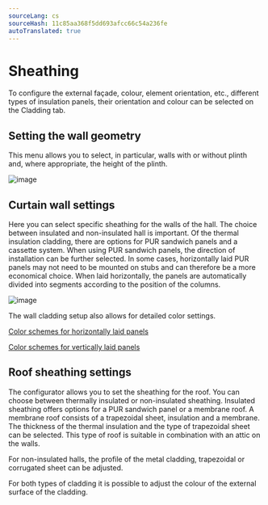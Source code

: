 ```yaml
---
sourceLang: cs
sourceHash: 11c85aa368f5dd693afcc66c54a236fe
autoTranslated: true
---
```



# Sheathing

To configure the external façade, colour, element orientation, etc., different types of insulation panels, their orientation and colour can be selected on the Cladding tab.

## Setting the wall geometry
This menu allows you to select, in particular, walls with or without plinth and, where appropriate, the height of the plinth.

![image](img/224623326-c946946c-d0b4-4865-bd87-0a54fe919229.png)

## Curtain wall settings
Here you can select specific sheathing for the walls of the hall. The choice between insulated and non-insulated hall is important. Of the thermal insulation cladding, there are options for PUR sandwich panels and a cassette system. When using PUR sandwich panels, the direction of installation can be further selected. In some cases, horizontally laid PUR panels may not need to be mounted on stubs and can therefore be a more economical choice. When laid horizontally, the panels are automatically divided into segments according to the position of the columns.

![image](img/224623632-ac65c981-282d-4b38-940e-bc698f57df45.png)

The wall cladding setup also allows for detailed color settings.

[Color schemes for horizontally laid panels](../advanced/sheeting/wallColorSchemeHorizontal.md)

[Color schemes for vertically laid panels](../advanced/sheeting/wallColorSchemeVertical.md)


## Roof sheathing settings
The configurator allows you to set the sheathing for the roof. You can choose between thermally insulated or non-insulated sheathing. Insulated sheathing offers options for a PUR sandwich panel or a membrane roof.
A membrane roof consists of a trapezoidal sheet, insulation and a membrane. The thickness of the thermal insulation and the type of trapezoidal sheet can be selected. This type of roof is suitable in combination with an attic on the walls.

For non-insulated halls, the profile of the metal cladding, trapezoidal or corrugated sheet can be adjusted.

For both types of cladding it is possible to adjust the colour of the external surface of the cladding.
